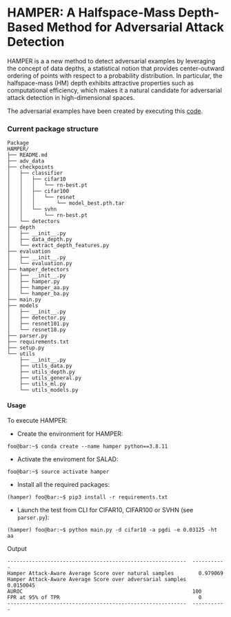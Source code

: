# HAMPER: A Halfspace-Mass Depth-Based Method for Adversarial Attack Detection
HAMPER is a a new method to detect adversarial examples by leveraging the concept of data depths, a statistical
notion that provides center-outward ordering of points with respect to a probability distribution. In particular, the halfspace-mass (HM) depth exhibits attractive properties
such as computational efficiency, which makes it a natural candidate for adversarial attack detection in high-dimensional spaces. 

The adversarial examples have been created by executing this <a href="https://github.com/aldahdooh/detectors_review">code</a>. 

### Current package structure
```
Package
HAMPER/
├── README.md
├── adv_data
├── checkpoints
│   ├── classifier
│   │   ├── cifar10
│   │   │   └── rn-best.pt
│   │   ├── cifar100
│   │   │   └── resnet
│   │   │       └── model_best.pth.tar
│   │   └── svhn
│   │       └── rn-best.pt
│   └── detectors
├── depth
│   ├── __init__.py
│   ├── data_depth.py
│   └── extract_depth_features.py
├── evaluation
│   ├── __init__.py
│   └── evaluation.py
├── hamper_detectors
│   ├── __init__.py
│   ├── hamper.py
│   ├── hamper_aa.py
│   └── hamper_ba.py
├── main.py
├── models
│   ├── __init__.py
│   ├── detector.py
│   ├── resnet101.py
│   └── resnet18.py
├── parser.py
├── requirements.txt
├── setup.py
└── utils
    ├── __init__.py
    ├── utils_data.py
    ├── utils_depth.py
    ├── utils_general.py
    ├── utils_ml.py
    └── utils_models.py
```

#### Usage

To execute HAMPER:
- Create the environment for HAMPER:
```console
foo@bar:~$ conda create --name hamper python==3.8.11
```
- Activate the enviroment for SALAD:
```console
foo@bar:~$ source activate hamper
```
- Install all the required packages:
```console
(hamper) foo@bar:~$ pip3 install -r requirements.txt
```
- Launch the test from CLI for CIFAR10, CIFAR100 or SVHN (see <code>parser.py</code>):
```console
(hamper) foo@bar:~$ python main.py -d cifar10 -a pgdi -e 0.03125 -ht aa
```
Output
```
----------------------------------------------------------  -----------
Hamper Attack-Aware Average Score over natural samples        0.979069
Hamper Attack-Aware Average Score over adversarial samples    0.0150045
AUROC                                                       100
FPR at 95% of TPR                                             0
----------------------------------------------------------  -----------
```
